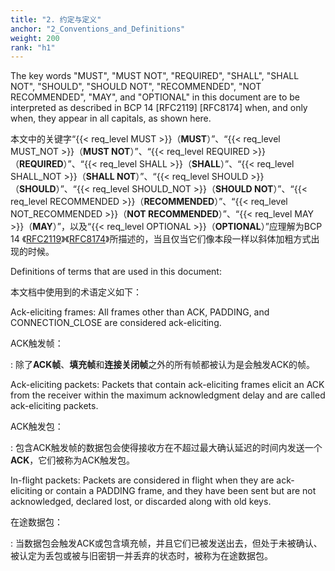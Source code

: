 ```yaml
---
title: "2. 约定与定义"
anchor: "2_Conventions_and_Definitions"
weight: 200
rank: "h1"
---
```


The key words "MUST", "MUST NOT", "REQUIRED", "SHALL", "SHALL NOT", "SHOULD", "SHOULD NOT", "RECOMMENDED", "NOT RECOMMENDED", "MAY", and "OPTIONAL" in this document are to be interpreted as described in BCP 14 [RFC2119] [RFC8174] when, and only when, they appear in all capitals, as shown here.

本文中的关键字“{{< req_level MUST >}}（**MUST**）”、“{{< req_level MUST_NOT >}}（**MUST NOT**）”、“{{< req_level REQUIRED >}}（**REQUIRED**）”、“{{< req_level SHALL >}}（**SHALL**）”、“{{< req_level SHALL_NOT >}}（**SHALL NOT**）”、“{{< req_level SHOULD >}}（**SHOULD**）”、“{{< req_level SHOULD_NOT >}}（**SHOULD NOT**）”、“{{< req_level RECOMMENDED >}}（**RECOMMENDED**）”、“{{< req_level NOT_RECOMMENDED >}}（**NOT RECOMMENDED**）”、“{{< req_level MAY >}}（**MAY**）”，以及“{{< req_level OPTIONAL >}}（**OPTIONAL**）”应理解为BCP 14 《[RFC2119](#RFC2119)》《[RFC8174](#RFC8174)》所描述的，当且仅当它们像本段一样以斜体加粗方式出现的时候。

Definitions of terms that are used in this document:

本文档中使用到的术语定义如下：

Ack-eliciting frames:
All frames other than ACK, PADDING, and CONNECTION_CLOSE are considered ack-eliciting.

ACK触发帧：

:   除了**ACK帧**、**填充帧**和**连接关闭帧**之外的所有帧都被认为是会触发ACK的帧。

Ack-eliciting packets:
Packets that contain ack-eliciting frames elicit an ACK from the receiver within the maximum acknowledgment delay and are called ack-eliciting packets.

ACK触发包：

:   包含ACK触发帧的数据包会使得接收方在不超过最大确认延迟的时间内发送一个**ACK**，它们被称为ACK触发包。

In-flight packets:
Packets are considered in flight when they are ack-eliciting or contain a PADDING frame, and they have been sent but are not acknowledged, declared lost, or discarded along with old keys.

在途数据包：

:   当数据包会触发ACK或包含填充帧，并且它们已被发送出去，但处于未被确认、被认定为丢包或被与旧密钥一并丢弃的状态时，被称为在途数据包。
